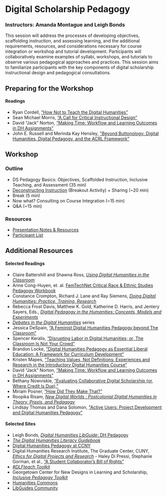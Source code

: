 # Digital Scholarship Pedagogy
### Instructors: Amanda Montague and Leigh Bonds

This session will address the processes of developing objectives, scaffolding instruction, and assessing learning, and the additional requirements, resources, and considerations necessary for course integration or workshop and tutorial development. Participants will collaboratively examine examples of syllabi, workshops, and tutorials to observe various pedagogical approaches and practices. This session aims to familiarize participants with the key components of digital scholarship instructional design and pedagogical consultations. 

## Preparing for the Workshop
#### Readings
- Ryan Cordell, [“How Not to Teach the Digital Humanities” ](http://ryancordell.org/teaching/how-not-to-teach-digital-humanities/)
- Sean Michael Morris, [“A Call for Critical Instructional Design”](https://www.seanmichaelmorris.com/a-call-for-critical-instructional-design/?fbclid=IwAR0VZNxMs9NfhUkzRs3siFsA5RyKKsktJrtJqRgWzqwnLXhkLx9pZGrmRw4)
- David “Jack” Norton, [“Making Time: Workflow and Learning Outcomes in DH Assignments”](https://dhdebates.gc.cuny.edu/read/untitled-f2acf72c-a469-49d8-be35-67f9ac1e3a60/section/f1b1d9a6-974b-46c4-afde-7606bf238fc3#ch25)
- John E. Russell and Merinda Kay Hensley, ["Beyond Buttonology: Digital Humanities, Digital Pedagogy, and the ACRL Framework"](https://crln.acrl.org/index.php/crlnews/article/view/16833/18427) 

## Workshop 
### Outline
- DS Pedagogy Basics: Objectives, Scaffolded Instruction, Inclusive Teaching, and Assessment (35 min)
- [Deconstructing Instruction](https://github.com/tech-at-arl/Digital-Scholarship-Institute/blob/master/2021/Digital%20Scholarship%20Pedagogy/Deconstructing%20Instruction.md) (Breakout Activity) + Sharing (~20 min)
- Break (5 min)
- Now what? Consulting on Course Integration (~15 min)
- Q&A (~15 min)

### Resources
- [Presentation Notes & Resources](https://drive.google.com/file/d/1YqDGKT_ayK_Y88WbRsSfGKD11A5f6zTN/view?usp=sharing)
- [Participant List](https://docs.google.com/spreadsheets/d/1hsTvwOL4N-MXaUps15sX0ruYCQOy5K7ZX6z2A_1RMUg/edit?usp=sharing)  

## Additional Resources
#### Selected Readings
- Claire Battershill and Shawna Ross, [*Using Digital Humanities in the Classroom*](https://www.bloomsbury.com/uk/using-digital-humanities-in-the-classroom-9781350029750/)
- Anne Cong-Huyen, et. al. [FemTechNet Critical Race & Ethnic Studies Pedagogy Workbook](http://scalar.usc.edu/works/ftn-ethnic-studies-pedagogy-workbook-/index)
- Constance Crompton, Richard J. Lane and Ray Siemens, [*Doing Digital Humanities: Practice, Training, Research*](https://www.routledge.com/Doing-Digital-Humanities-Practice-Training-Research/Crompton-Lane-Siemens/p/book/9781138899445)
- Rebecca Frost Davis, Matthew K. Gold, Katherine D. Harris, and Jentery Sayers, Eds., [*Digital Pedagogy in the Humanities: Concepts, Models and Experiments*](https://digitalpedagogy.mla.hcommons.org)
- [*Debates in the Digital Humanities*](https://dhdebates.gc.cuny.edu/) series
- Jessica DeSpain, [“A Feminist Digital Humanities Pedagogy beyond The Classroom”](https://www.jstor.org/stable/10.5325/trajincschped.26.1.0065)
- Spencer Keralis, [“Disrupting Labor in Digital Humanities; or, The Classroom Is Not Your Crowd”](https://digital.library.unt.edu/ark:/67531/metadc1404251/)
- Brandon Locke, [“Digital Humanities Pedagogy as Essential Liberal Education: A Framework for Curriculum Development”](http://www.digitalhumanities.org/dhq/vol/11/3/000303/000303.html)
- Kristen Mapes, [“Teaching Values, Not Definitions: Experiences and Research in the Introductory Digital Humanities Course”](http://www.kristenmapes.com/siue2019/)
- David “Jack” Norton, [“Making Time: Workflow and Learning Outcomes in DH Assignments”](https://dhdebates.gc.cuny.edu/read/untitled-f2acf72c-a469-49d8-be35-67f9ac1e3a60/section/f1b1d9a6-974b-46c4-afde-7606bf238fc3#ch25)
- Bethany Nowviskie, [“Evaluating Collaborative Digital Scholarship (or, Where Credit Is Due),”](http://journalofdigitalhumanities.org/1-4/evaluating-collaborative-digital-scholarship-by-bethany-nowviskie/)
- Miriam Posner, [“How Did They Make That?”](http://miriamposner.com/blog/how-did-they-make-that-the-video/)
- Roopika Risam, [*New Digital Worlds : Postcolonial Digital Humanities in Theory, Praxis, and Pedagogy*](https://www.jstor.org/stable/j.ctv7tq4hg) 
- Lindsay Thomas and Dana Solomon, ["Active Users: Project Development and Digital Humanities Pedagogy"](https://www.jstor.org/stable/44378549) 

#### Selected Sites
- Leigh Bonds, [*Digital Humanities LibGuide*: DH Pedagogy](https://guides.osu.edu/DH/dhpedagogy)
- [*The Digital Humanities Literacy Guidebook*](https://cmu-lib.github.io/dhlg/)
- [Digital Humanities Pedagogy at CCNY](https://dhccny.commons.gc.cuny.edu/)
- Digital Humanities Research Institute, The Graduate Center, CUNY, [*Ethics for Digital Projects and Research*](https://github.com/DHRI-Curriculum/ethics) - Haley Di Pressi, Stephanie Gorman, et al., [“A Student Collaborator’s Bill of Rights”](http://www.cdh.ucla.edu/news-events/a-student-collaborators-bill-of-rights/)
- [*#DLFteach Toolkit*](https://dlfteach.pubpub.org/toolkit)
- Georgetown Center for New Designs in Learning and Scholarship, [*Inclusive Pedagogy Toolkit*](https://cndls.georgetown.edu/inclusive-pedagogy/ip-toolkit/introduction/) 
- [Humanities Commons](https://hcommons.org/)
- [LibGuides Community](https://community.libguides.com/)
